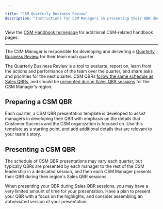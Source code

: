 ```yaml
---

title: "CSM Quarterly Business Review"
description: "Instructions for CSM Managers on presenting their QBR decks."
---
```








View the [CSM Handbook homepage](/handbook/customer-success/csm/) for additional CSM-related handbook pages.

----

The CSM Manager is responsible for developing and delivering a [Quarterly Business Review](/handbook/sales/qbrs/) for their team each quarter.

The Quarterly Business Review is a tool to evaluate, report on, learn from the actions and performance of the team over the quarter, and share asks and priorities for the next quarter. CSM QBRs [follow the same schedule as Sales QBRs](/handbook/sales/qbrs/#qbr-schedules), and should be [presented during Sales QBR sessions](#presenting-a-csm-qbr) for the CSM Manager's region.

## Preparing a CSM QBR

Each quarter, a CSM QBR presentation template is developed to assist managers in developing their QBR with emphasis on the details that Customer Success and the CSM organization is focused on. Use this template as a starting point, and add additional details that are relevant to your team's story.

## Presenting a CSM QBR

The schedule of CSM QBR presentations may vary each quarter, but typically QBRs are presented by each manager to the rest of the CSM leadership in a dedicated session, and then each CSM Manager presents their QBR during their region's Sales QBR sessions.

When presenting your QBR during Sales QBR sessions, you may have a very limited amount of time for your presentation. Have a plan to present your QBR with a focus on the highlights, and consider assembling an abbreviated version of your presentation.
